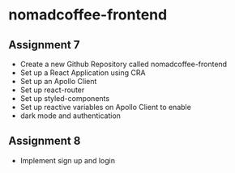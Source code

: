 # nomadcoffee-frontend

## Assignment 7
- Create a new Github Repository called nomadcoffee-frontend
- Set up a React Application using CRA
- Set up an Apollo Client
- Set up react-router
- Set up styled-components
- Set up reactive variables on Apollo Client to enable
- dark mode and authentication

## Assignment 8

- Implement sign up and login